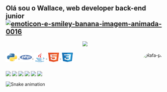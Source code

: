 ## Olá sou o Wallace, web developer back-end junior  <a href="https://www.imagensanimadas.com/cat-emoticons-e-smileys-de-bananas-2120.htm"><img src="https://www.imagensanimadas.com/data/media/2120/emoticon-e-smiley-banana-imagem-animada-0016.gif" border="0" alt="emoticon-e-smiley-banana-imagem-animada-0016" /></a>

<div align="center">
  <a href="https://github.com/W4llaS/W4llaS/">
  <img height="180em" src="https://github-readme-stats.vercel.app/api?username=W4llaS&show_icons=true&theme=algolia&include_all_commits=true&count_private=true"/>
</div>
    
<div style="display: inline_block"><br>
  <img align="center" alt="Rafa-Python" height="30" width="40" src="https://raw.githubusercontent.com/devicons/devicon/master/icons/python/python-original.svg">
  <img align="center" alt="Rafa-Ts" height="30" width="40" src="https://raw.githubusercontent.com/devicons/devicon/master/icons/php/php-plain.svg">
  <img align="center" alt="Rafa-CSS" height="30" width="40" src="https://raw.githubusercontent.com/devicons/devicon/master/icons/java/java-original.svg"> 
  <img align="center" alt="Rafa-HTML" height="30" width="40" src="https://raw.githubusercontent.com/devicons/devicon/master/icons/html5/html5-original.svg">
  <img align="center" alt="Rafa-CSS" height="30" width="40" src="https://raw.githubusercontent.com/devicons/devicon/master/icons/css3/css3-original.svg">
<!--   <img align="center" alt="Rafa-CSS" height="30" width="40" src="https://raw.githubusercontent.com/devicons/devicon/master/icons/java/java-original.svg">   -->
    
  <img align="right" alt="Rafa-pic" height="200" style="border-radius:100px;" src="https://i.giphy.com/media/bGgsc5mWoryfgKBx1u/giphy.webp">
</div>
  
  ##
  
<div> 
  <a href="[https://www.youtube.com/channel/UC_-uuuZbY0AAt9CViNzvc-Q](https://www.youtube.com/channel/UC9bLJ-K03OfGGaJXSZgQCig)" target="_blank"><img src="https://img.shields.io/badge/YouTube-FF0000?style=for-the-badge&logo=youtube&logoColor=white" target="_blank"></a>
  <a href="[https://instagram.com/rafaballerin](https://www.instagram.com/w4lla_s/)i" target="_blank"><img src="https://img.shields.io/badge/-Instagram-%23E4405F?style=for-the-badge&logo=instagram&logoColor=white" target="_blank"></a>
 	<a href="[https://www.twitch.tv/rafaballerinii](https://www.twitch.tv/w4lla_s)" target="_blank"><img src="https://img.shields.io/badge/Twitch-9146FF?style=for-the-badge&logo=twitch&logoColor=white" target="_blank"></a>
 <a href="" target="_blank"><img src="https://img.shields.io/badge/Discord-7289DA?style=for-the-badge&logo=discord&logoColor=white" target="_blank"></a> 
  <a href = "mailto:walla.valentim00@gmail.com"><img src="https://img.shields.io/badge/-Gmail-%23333?style=for-the-badge&logo=gmail&logoColor=white" target="_blank"></a>
  <a href="https://www.linkedin.com/in/wallavalentim00/" target="_blank"><img src="https://img.shields.io/badge/-LinkedIn-%230077B5?style=for-the-badge&logo=linkedin&logoColor=white" target="_blank"></a> 

  ![Snake animation](https://github.com/danielbped/danielbped/blob/output/github-contribution-grid-snake.svg)
  









